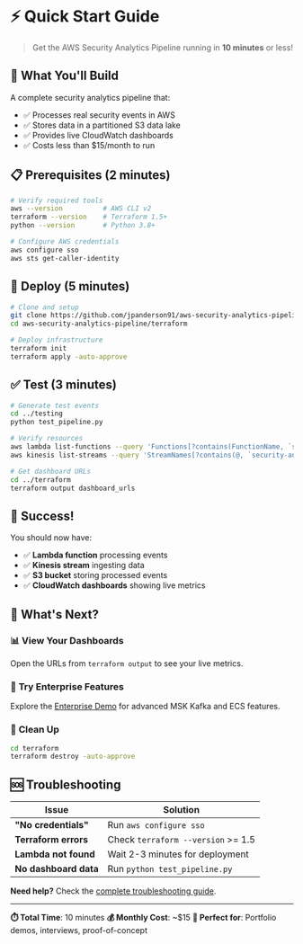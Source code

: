 # ⚡ **Quick Start Guide**

> Get the AWS Security Analytics Pipeline running in **10 minutes** or less!

## 🎯 **What You'll Build**

A complete security analytics pipeline that:
- ✅ Processes real security events in AWS
- ✅ Stores data in a partitioned S3 data lake
- ✅ Provides live CloudWatch dashboards
- ✅ Costs less than $15/month to run

## 📋 **Prerequisites** (2 minutes)

```bash
# Verify required tools
aws --version          # AWS CLI v2
terraform --version    # Terraform 1.5+
python --version       # Python 3.8+

# Configure AWS credentials
aws configure sso
aws sts get-caller-identity
```

## 🚀 **Deploy** (5 minutes)

```bash
# Clone and setup
git clone https://github.com/jpanderson91/aws-security-analytics-pipeline.git
cd aws-security-analytics-pipeline/terraform

# Deploy infrastructure
terraform init
terraform apply -auto-approve
```

## ✅ **Test** (3 minutes)

```bash
# Generate test events
cd ../testing
python test_pipeline.py

# Verify resources
aws lambda list-functions --query 'Functions[?contains(FunctionName, `security-analytics`)]'
aws kinesis list-streams --query 'StreamNames[?contains(@, `security-analytics`)]'

# Get dashboard URLs
cd ../terraform
terraform output dashboard_urls
```

## 🎉 **Success!**

You should now have:
- ✅ **Lambda function** processing events
- ✅ **Kinesis stream** ingesting data
- ✅ **S3 bucket** storing processed events
- ✅ **CloudWatch dashboards** showing live metrics

## 🎯 **What's Next?**

### 📊 **View Your Dashboards**
Open the URLs from `terraform output` to see your live metrics.

### 🏢 **Try Enterprise Features**
Explore the [Enterprise Demo](cap-demo-enhancement/) for advanced MSK Kafka and ECS features.

### 🧹 **Clean Up**
```bash
cd terraform
terraform destroy -auto-approve
```

## 🆘 **Troubleshooting**

| Issue | Solution |
|-------|----------|
| **"No credentials"** | Run `aws configure sso` |
| **Terraform errors** | Check `terraform --version` >= 1.5 |
| **Lambda not found** | Wait 2-3 minutes for deployment |
| **No dashboard data** | Run `python test_pipeline.py` |

**Need help?** Check the [complete troubleshooting guide](docs/ISSUE_TRACKING.md).

---

**⏱️ Total Time**: 10 minutes
**💰 Monthly Cost**: ~$15
**🎯 Perfect for**: Portfolio demos, interviews, proof-of-concept
